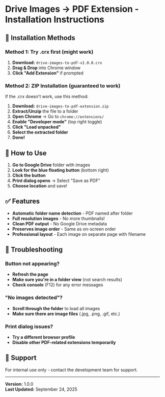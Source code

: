 # Drive Images → PDF Extension - Installation Instructions

## 🚀 Installation Methods

### Method 1: Try .crx first (might work)
1. **Download:** `drive-images-to-pdf-v1.0.0.crx`
2. **Drag & Drop** into Chrome window
3. **Click "Add Extension"** if prompted

### Method 2: ZIP Installation (guaranteed to work)
If the .crx doesn't work, use this method:

1. **Download:** `drive-images-to-pdf-extension.zip`
2. **Extract/Unzip** the file to a folder
3. **Open Chrome** → Go to `chrome://extensions/`
4. **Enable "Developer mode"** (top right toggle)
5. **Click "Load unpacked"**
6. **Select the extracted folder**
7. **Done!**

## 🎯 How to Use

1. **Go to Google Drive** folder with images
2. **Look for the blue floating button** (bottom right)
3. **Click the button**
4. **Print dialog opens** → Select "Save as PDF"
5. **Choose location** and save!

## ✅ Features

- **Automatic folder name detection** - PDF named after folder
- **Full resolution images** - No more thumbnails!
- **Clean PDF output** - No Google Drive metadata
- **Preserves image order** - Same as on-screen order
- **Professional layout** - Each image on separate page with filename

## 🔧 Troubleshooting

### Button not appearing?
- **Refresh the page**
- **Make sure you're in a folder view** (not search results)
- **Check console** (F12) for any error messages

### "No images detected"?
- **Scroll through the folder** to load all images
- **Make sure there are image files** (.jpg, .png, .gif, etc.)

### Print dialog issues?
- **Try a different browser profile**
- **Disable other PDF-related extensions temporarily**

## 📧 Support

For internal use only - contact the development team for support.

---
**Version:** 1.0.0  
**Last Updated:** September 24, 2025
